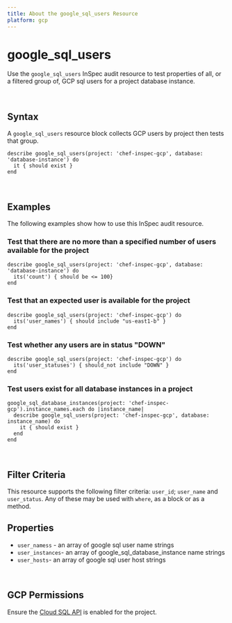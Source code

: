 ```yaml
---
title: About the google_sql_users Resource
platform: gcp
---
```


# google\_sql\_users

Use the `google_sql_users` InSpec audit resource to test properties of all, or a filtered group of, GCP sql users for a project database instance.

<br>

## Syntax

A `google_sql_users` resource block collects GCP users by project then tests that group.

    describe google_sql_users(project: 'chef-inspec-gcp', database: 'database-instance') do
      it { should exist }
    end

<br>

## Examples

The following examples show how to use this InSpec audit resource.

### Test that there are no more than a specified number of users available for the project

    describe google_sql_users(project: 'chef-inspec-gcp', database: 'database-instance') do
      its('count') { should be <= 100}
    end

### Test that an expected user is available for the project

    describe google_sql_users(project: 'chef-inspec-gcp') do
      its('user_names') { should include "us-east1-b" }
    end

### Test whether any users are in status "DOWN"

    describe google_sql_users(project: 'chef-inspec-gcp') do
      its('user_statuses') { should_not include "DOWN" }
    end

### Test users exist for all database instances in a project

    google_sql_database_instances(project: 'chef-inspec-gcp').instance_names.each do |instance_name|
      describe google_sql_users(project: 'chef-inspec-gcp', database: instance_name) do
        it { should exist }
      end
    end

<br>

## Filter Criteria

This resource supports the following filter criteria:  `user_id`; `user_name` and `user_status`. Any of these may be used with `where`, as a block or as a method.

## Properties

*  `user_namess` - an array of google sql user name strings
*  `user_instances`- an array of google_sql_database_instance name strings
*  `user_hosts`- an array of google sql user host strings

<br>


## GCP Permissions

Ensure the [Cloud SQL API](https://console.cloud.google.com/projectselector/apis/api/sqladmin.googleapis.com/overview) is enabled for the project.